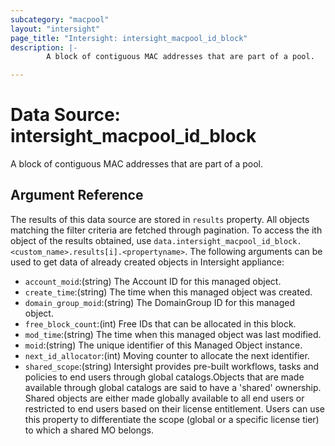 ```yaml
---
subcategory: "macpool"
layout: "intersight"
page_title: "Intersight: intersight_macpool_id_block"
description: |-
        A block of contiguous MAC addresses that are part of a pool.

---
```


# Data Source: intersight_macpool_id_block
A block of contiguous MAC addresses that are part of a pool.
## Argument Reference
The results of this data source are stored in `results` property.
All objects matching the filter criteria are fetched through pagination.
To access the ith object of the results obtained, use `data.intersight_macpool_id_block.<custom_name>.results[i].<propertyname>`.
The following arguments can be used to get data of already created objects in Intersight appliance:
* `account_moid`:(string) The Account ID for this managed object. 
* `create_time`:(string) The time when this managed object was created. 
* `domain_group_moid`:(string) The DomainGroup ID for this managed object. 
* `free_block_count`:(int) Free IDs that can be allocated in this block. 
* `mod_time`:(string) The time when this managed object was last modified. 
* `moid`:(string) The unique identifier of this Managed Object instance. 
* `next_id_allocator`:(int) Moving counter to allocate the next identifier. 
* `shared_scope`:(string) Intersight provides pre-built workflows, tasks and policies to end users through global catalogs.Objects that are made available through global catalogs are said to have a 'shared' ownership. Shared objects are either made globally available to all end users or restricted to end users based on their license entitlement. Users can use this property to differentiate the scope (global or a specific license tier) to which a shared MO belongs. 
 
